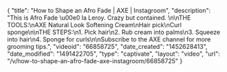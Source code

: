 {
    "title": "How to Shape an Afro Fade | AXE | Instagroom",
    "description": "This is Afro Fade \u00e0 la Leroy. Crazy but contained. \n\nTHE TOOLS:\nAXE Natural Look Softening Cream\nHair pick\nCurl sponge\n\nTHE STEPS:\n1. Pick hair\n2. Rub cream into palms\n3. Squeeze into hair\n4. Sponge for curls\n\nSubscribe to the AXE channel for more grooming tips.",
    "videoid": "66858725",
    "date_created": "1452628413",
    "date_modified": "1491422705",
    "type": "captivate",
    "layout": "video",
    "url": "\/v\/how-to-shape-an-afro-fade-axe-instagroom\/66858725"
}